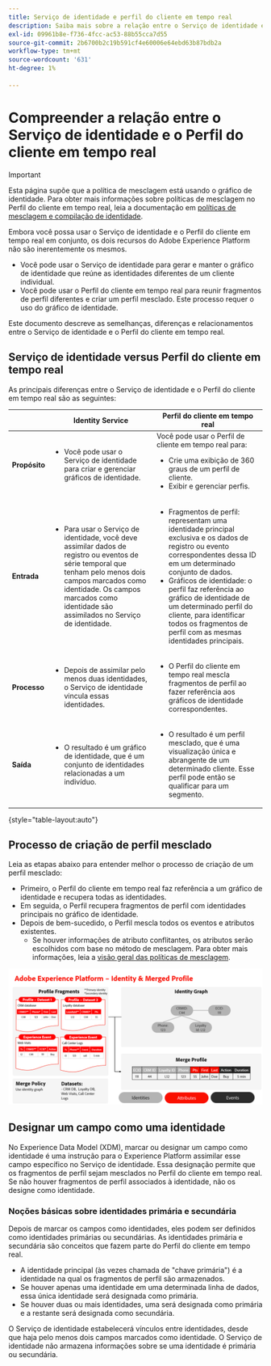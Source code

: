 ```yaml
---
title: Serviço de identidade e perfil do cliente em tempo real
description: Saiba mais sobre a relação entre o Serviço de identidade e o Perfil do cliente em tempo real
exl-id: 09961b8e-f736-4fcc-ac53-88b55cca7d55
source-git-commit: 2b6700b2c19b591cf4e60006e64ebd63b87bdb2a
workflow-type: tm+mt
source-wordcount: '631'
ht-degree: 1%

---
```


# Compreender a relação entre o Serviço de identidade e o Perfil do cliente em tempo real

>[!IMPORTANT]
>
>Esta página supõe que a política de mesclagem está usando o gráfico de identidade. Para obter mais informações sobre políticas de mesclagem no Perfil do cliente em tempo real, leia a documentação em [políticas de mesclagem e compilação de identidade](../profile/merge-policies/overview.md#identity-stitching).

Embora você possa usar o Serviço de identidade e o Perfil do cliente em tempo real em conjunto, os dois recursos do Adobe Experience Platform não são inerentemente os mesmos.

* Você pode usar o Serviço de identidade para gerar e manter o gráfico de identidade que reúne as identidades diferentes de um cliente individual.
* Você pode usar o Perfil do cliente em tempo real para reunir fragmentos de perfil diferentes e criar um perfil mesclado. Este processo requer o uso do gráfico de identidade.

Este documento descreve as semelhanças, diferenças e relacionamentos entre o Serviço de identidade e o Perfil do cliente em tempo real.

## Serviço de identidade versus Perfil do cliente em tempo real

As principais diferenças entre o Serviço de identidade e o Perfil do cliente em tempo real são as seguintes:

| | Identity Service | Perfil do cliente em tempo real |
| --- | --- |--- |
| **Propósito** | <ul><li>Você pode usar o Serviço de identidade para criar e gerenciar gráficos de identidade.</li></ul> | Você pode usar o Perfil de cliente em tempo real para: <ul><li>Crie uma exibição de 360 graus de um perfil de cliente.</li><li>Exibir e gerenciar perfis.</li></ul> |
| **Entrada** | <ul><li>Para usar o Serviço de identidade, você deve assimilar dados de registro ou eventos de série temporal que tenham pelo menos dois campos marcados como identidade. Os campos marcados como identidade são assimilados no Serviço de identidade.</li></ul> | <ul><li>Fragmentos de perfil: representam uma identidade principal exclusiva e os dados de registro ou evento correspondentes dessa ID em um determinado conjunto de dados.</li><li>Gráficos de identidade: o perfil faz referência ao gráfico de identidade de um determinado perfil do cliente, para identificar todos os fragmentos de perfil com as mesmas identidades principais.</li></ul> |
| **Processo** | <ul><li>Depois de assimilar pelo menos duas identidades, o Serviço de identidade vincula essas identidades.</li></ul> | <ul><li>O Perfil do cliente em tempo real mescla fragmentos de perfil ao fazer referência aos gráficos de identidade correspondentes.</li></ul> |
| **Saída** | <ul><li>O resultado é um gráfico de identidade, que é um conjunto de identidades relacionadas a um indivíduo.</li></ul> | <ul><li>O resultado é um perfil mesclado, que é uma visualização única e abrangente de um determinado cliente. Esse perfil pode então se qualificar para um segmento.</li></ul> |

{style="table-layout:auto"}

## Processo de criação de perfil mesclado

Leia as etapas abaixo para entender melhor o processo de criação de um perfil mesclado:

* Primeiro, o Perfil do cliente em tempo real faz referência a um gráfico de identidade e recupera todas as identidades.
* Em seguida, o Perfil recupera fragmentos de perfil com identidades principais no gráfico de identidade.
* Depois de bem-sucedido, o Perfil mescla todos os eventos e atributos existentes.
   * Se houver informações de atributo conflitantes, os atributos serão escolhidos com base no método de mesclagem. Para obter mais informações, leia a [visão geral das políticas de mesclagem](../profile/merge-policies/overview.md).

![Um fluxograma detalhando como o Serviço de identidade e a Mesclagem de perfis funcionam.](./images/merge-profile-process.png)

## Designar um campo como uma identidade

No Experience Data Model (XDM), marcar ou designar um campo como identidade é uma instrução para o Experience Platform assimilar esse campo específico no Serviço de identidade. Essa designação permite que os fragmentos de perfil sejam mesclados no Perfil do cliente em tempo real. Se não houver fragmentos de perfil associados à identidade, não os designe como identidade.

### Noções básicas sobre identidades primária e secundária

Depois de marcar os campos como identidades, eles podem ser definidos como identidades primárias ou secundárias. As identidades primária e secundária são conceitos que fazem parte do Perfil do cliente em tempo real.

* A identidade principal (às vezes chamada de &quot;chave primária&quot;) é a identidade na qual os fragmentos de perfil são armazenados.
* Se houver apenas uma identidade em uma determinada linha de dados, essa única identidade será designada como primária.
* Se houver duas ou mais identidades, uma será designada como primária e a restante será designada como secundária.

O Serviço de identidade estabelecerá vínculos entre identidades, desde que haja pelo menos dois campos marcados como identidade. O Serviço de identidade não armazena informações sobre se uma identidade é primária ou secundária.

